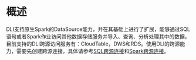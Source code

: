 # 概述<a name="dli_01_0406"></a>

DLI支持原生Spark的DataSource能力，并在其基础上进行了扩展，能够通过SQL语句或者Spark作业访问其他数据存储服务并导入、查询、分析处理其中的数据，目前支持的DLI跨源访问服务有：CloudTable，DWS和RDS。使用DLI的跨源能力，需要先创建跨源连接，具体请参考[SQL跨源连接](SQL跨源连接.md)和[Spark跨源连接](Spark跨源连接.md)。

